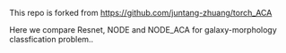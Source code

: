 This repo is forked from https://github.com/juntang-zhuang/torch_ACA

Here we compare Resnet, NODE and NODE_ACA for galaxy-morphology classfication problem..

